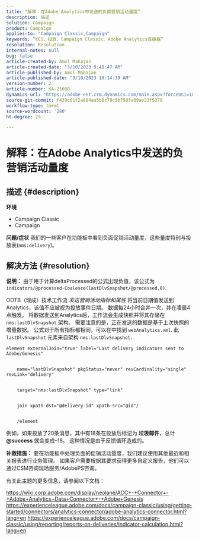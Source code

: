 ```yaml
---
title: “解释：在Adobe Analytics中发送的负面营销活动量度”
description: 描述
solution: Campaign
product: Campaign
applies-to: "Campaign Classic,Campaign"
keywords: “KCS、投放、Campaign Classic、Adobe Analytics连接器”
resolution: Resolution
internal-notes: null
bug: false
article-created-by: Amol Mahajan
article-created-date: "3/10/2023 9:48:47 AM"
article-published-by: Amol Mahajan
article-published-date: "3/10/2023 10:14:39 AM"
version-number: 2
article-number: KA-21660
dynamics-url: "https://adobe-ent.crm.dynamics.com/main.aspx?forceUCI=1&pagetype=entityrecord&etn=knowledgearticle&id=41f1a0bd-28bf-ed11-83ff-6045bd006268"
source-git-commit: f439c01f2a884aa5b8c78c5b7583a89ae23f5278
workflow-type: tm+mt
source-wordcount: '280'
ht-degree: 2%

---
```


# 解释：在Adobe Analytics中发送的负营销活动量度

## 描述 {#description}

<b>环境</b>
- Campaign Classic
- Campaign



<b>问题/症状</b>
我们的一些客户在功能板中看到负面促销活动量度，这些量度特别与投放表(`nms:delivery`)。


## 解决方法 {#resolution}

<b>说明：</b>
由于用于计算deltaProcessed的公式出现负值，该公式为 `indicators/@processed-Coalesce(lastDlvSnapshot/@processed,0)`.

OOTB（现成）技术工作流 *发送营销活动指标和属性* 将当前日期值发送到Analytics，该值不应被视为投放事件日期。 数据每24小时合并一次，并在凌晨4点触发。 将数据发送到Analytics后，工作流会生成快照并将其存储在 `nms:lastDlvSnapshot` 架构。 需要注意的是，正在发送的数据是基于上次快照的增量数据。 公式对于所有指标都相同，可以在中找到 `webAnalytics.xml`. 此 `lastDlvSnapshot` 元素来自架构 `nms:lastDlvSnapshot.`




```
element externalJoin="true" label="Last delivery indicators sent to Adobe/Genesis"


    name="lastDlvSnapshot" pkgStatus="never" revCardinality="single" revLink="delivery"


    target="nms:lastDlvSnapshot" type="link"


    join xpath-dst="@delivery-id" xpath-src="@id"/


    /element
```


例如，如果投放了20条消息，其中有18条在投放后标记为 <b>垃圾邮件</b>，总计 <b>@success</b> 就会变成–18。 这种情况是由于反馈循环造成的。

<b>补救措施：</b>
要在功能板中处理负面的促销活动量度，我们建议使用其他最近和相关报表进行业务管理。 如果客户需要根据其要求获得更多自定义报告，他们可以通过CSM咨询现场服务/AdobePS咨询。

有关此主题的更多信息，请参阅以下文档：

https://wiki.corp.adobe.com/display/neolane/ACC+-+Connector+-+Adobe+Analytics+Data+Connector+-+Adobe+Genesis https://experienceleague.adobe.com/docs/campaign-classic/using/getting-started/connectors/analytics-connector/adobe-analytics-connector.html?lang=en https://experienceleague.adobe.com/docs/campaign-classic/using/reporting/reports-on-deliveries/indicator-calculation.html?lang=en
